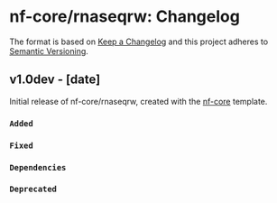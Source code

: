 # nf-core/rnaseqrw: Changelog

The format is based on [Keep a Changelog](https://keepachangelog.com/en/1.0.0/)
and this project adheres to [Semantic Versioning](https://semver.org/spec/v2.0.0.html).

## v1.0dev - [date]

Initial release of nf-core/rnaseqrw, created with the [nf-core](https://nf-co.re/) template.

### `Added`

### `Fixed`

### `Dependencies`

### `Deprecated`
